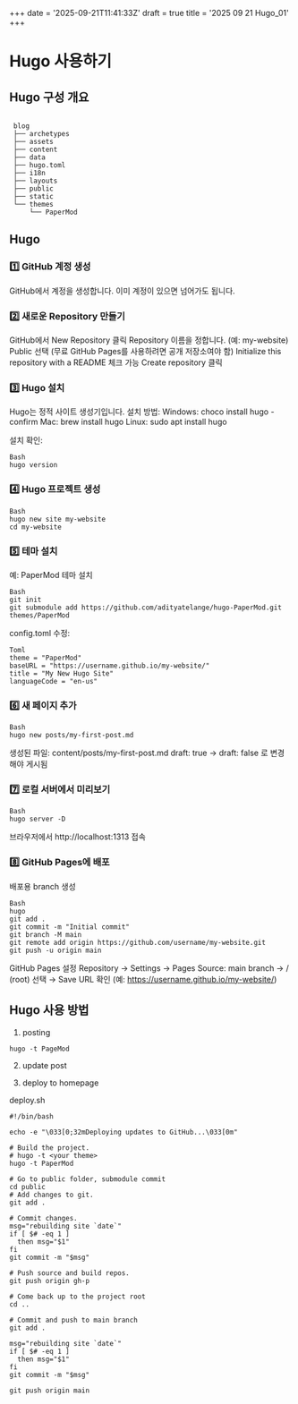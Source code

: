 +++
date = '2025-09-21T11:41:33Z'
draft = true
title = '2025 09 21 Hugo_01'
+++

# Hugo 사용하기

## Hugo 구성 개요
```   

 blog    
 ├── archetypes    
 ├── assets    
 ├── content    
 ├── data    
 ├── hugo.toml    
 ├── i18n    
 ├── layouts    
 ├── public    
 ├── static    
 └── themes    
     └── PaperMod    

```   

## Hugo 

### 1️⃣ GitHub 계정 생성

GitHub에서 계정을 생성합니다.
이미 계정이 있으면 넘어가도 됩니다.

### 2️⃣ 새로운 Repository 만들기

GitHub에서 New Repository 클릭
Repository 이름을 정합니다. (예: my-website)
Public 선택 (무료 GitHub Pages를 사용하려면 공개 저장소여야 함)
Initialize this repository with a README 체크 가능
Create repository 클릭

### 3️⃣ Hugo 설치

Hugo는 정적 사이트 생성기입니다. 설치 방법:
Windows: choco install hugo -confirm
Mac: brew install hugo
Linux: sudo apt install hugo

설치 확인:
```
Bash
hugo version
```

### 4️⃣ Hugo 프로젝트 생성

```
Bash
hugo new site my-website
cd my-website
```


### 5️⃣ 테마 설치

예: PaperMod 테마 설치
```
Bash
git init
git submodule add https://github.com/adityatelange/hugo-PaperMod.git themes/PaperMod
```

config.toml 수정:
```
Toml
theme = "PaperMod"
baseURL = "https://username.github.io/my-website/"
title = "My New Hugo Site"
languageCode = "en-us"
```

### 6️⃣ 새 페이지 추가

```
Bash
hugo new posts/my-first-post.md
```

생성된 파일: content/posts/my-first-post.md
draft: true → draft: false 로 변경해야 게시됨

### 7️⃣ 로컬 서버에서 미리보기

```
Bash
hugo server -D
```

브라우저에서 http://localhost:1313 접속

### 8️⃣ GitHub Pages에 배포

배포용 branch 생성
```
Bash
hugo
git add .
git commit -m "Initial commit"
git branch -M main
git remote add origin https://github.com/username/my-website.git
git push -u origin main
```

GitHub Pages 설정
Repository → Settings → Pages
Source: main branch → / (root) 선택 → Save
URL 확인 (예: https://username.github.io/my-website/)

## Hugo 사용 방법
1. posting    
```
hugo -t PageMod
```
2. update post    

3. deploy to homepage    

deploy.sh
```
#!/bin/bash

echo -e "\033[0;32mDeploying updates to GitHub...\033[0m"

# Build the project.
# hugo -t <your theme>
hugo -t PaperMod

# Go to public folder, submodule commit
cd public
# Add changes to git.
git add .

# Commit changes.
msg="rebuilding site `date`"
if [ $# -eq 1 ]
  then msg="$1"
fi
git commit -m "$msg"

# Push source and build repos.
git push origin gh-p

# Come back up to the project root
cd ..

# Commit and push to main branch
git add .

msg="rebuilding site `date`"
if [ $# -eq 1 ]
  then msg="$1"
fi
git commit -m "$msg"

git push origin main
```

